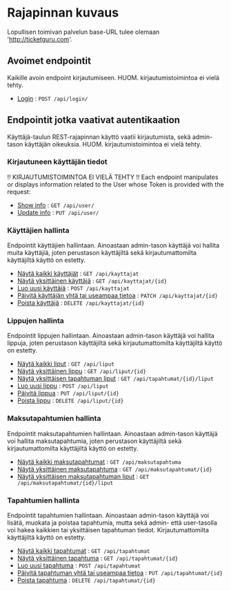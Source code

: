 # Rajapinnan kuvaus

Lopullisen toimivan palvelun base-URL tulee olemaan 'http://ticketguru.com'.

## Avoimet endpointit

Kaikille avoin endpoint kirjautumiseen. HUOM. kirjautumistoimintoa ei vielä tehty.

* [Login](login.md) : `POST /api/login/`

## Endpointit jotka vaativat autentikaation

Käyttäjä-taulun REST-rajapinnan käyttö vaatii kirjautumista, sekä admin-tason käyttäjän oikeuksia. HUOM. kirjautumistoimintoa ei vielä tehty.

### Kirjautuneen käyttäjän tiedot

!! KIRJAUTUMISTOIMINTOA EI VIELÄ TEHTY !!
Each endpoint manipulates or displays information related to the User whose
Token is provided with the request:

* [Show info](user/get.md) : `GET /api/user/`
* [Update info](user/put.md) : `PUT /api/user/`

### Käyttäjien hallinta

Endpointit käyttäjien hallintaan. Ainoastaan admin-tason käyttäjä voi hallita muita käyttäjiä, joten perustason käyttäjiltä sekä kirjautumattomilta käyttäjiltä käyttö on estetty.

* [Näytä kaikki käyttäjät](kayttajat/getAll.md) : `GET /api/kayttajat`
* [Näytä yksittäinen käyttäjä](kayttajat/get.md) : `GET /api/kayttajat/{id}`
* [Luo uusi käyttäjä](kayttajat/post.md) : `POST /api/kayttajat`
* [Päivitä käyttäjän yhtä tai useampaa tietoa](kayttajat/patch.md) : `PATCH /api/kayttajat/{id}`
* [Poista käyttäjä](kayttajat/delete.md) : `DELETE /api/kayttajat/{id}`

### Lippujen hallinta

Endpointit lippujen hallintaan. Ainoastaan admin-tason käyttäjä voi hallita lippuja, joten perustason käyttäjiltä sekä kirjautumattomilta käyttäjiltä käyttö on estetty.

* [Näytä kaikki liput](liput/getAll.md) : `GET /api/liput`
* [Näytä yksittäinen lippu](liput/get.md) : `GET /api/liput/{id}`
* [Näytä yksittäisen tapahtuman liput](liput/getTapahtumaLiput.md) : `GET /api/tapahtumat/{id}/liput`
* [Luo uusi lippu](liput/post.md) : `POST /api/liput`
* [Päivitä lippua](liput/put.md) : `PUT /api/liput/{id}`
* [Poista lippu](liput/delete.md) : `DELETE /api/liput/{id}`

### Maksutapahtumien hallinta

Endpointit maksutapahtumien hallintaan. Ainoastaan admin-tason käyttäjä voi hallita maksutapahtumia, joten perustason käyttäjiltä sekä kirjautumattomilta käyttäjiltä käyttö on estetty.

* [Näytä kaikki maksutapahtumat](maksutapahtumat/getAll.md) : `GET /api/maksutapahtuma`
* [Näytä yksittäinen maksutapahtuma](maksutapahtumat/get.md) : `GET /api/maksutapahtumat/{id}`
* [Näytä yksittäisen maksutapahtuman liput](maksutapahtumat/getTickets.md) : `GET /api/maksutapahtumat/{id}/liput`


### Tapahtumien hallinta

Endpointit tapahtumien hallintaan. Ainoastaan admin-tason käyttäjä voi lisätä, muokata ja poistaa tapahtumia, mutta sekä admin- että user-tasolla voi hakea kaikkien tai yksittäisen tapahtuman tiedot. Kirjautumattomilta käyttäjiltä käyttö on estetty.

* [Näytä kaikki tapahtumat](tapahtumat/getAll.md) : `GET /api/tapahtumat`
* [Näytä yksittäinen tapahtuma](tapahtumat/get.md) : `GET /api/tapahtumat/{id}`
* [Luo uusi tapahtuma](tapahtumat/post.md) : `POST /api/tapahtumat`
* [Päivitä tapahtuman yhtä tai useampaa tietoa](tapahtumat/put.md) : `PUT /api/tapahtumat/{id}`
* [Poista tapahtuma](tapahtumat/delete.md) : `DELETE /api/tapahtumat/{id}`